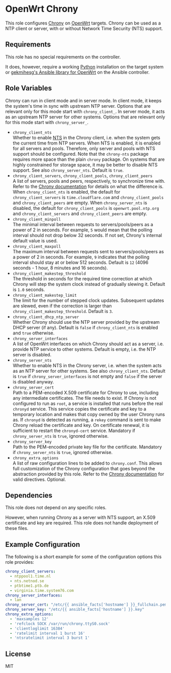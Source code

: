 OpenWrt Chrony
==============

This role configures [Chrony](https://chrony-project.org/) on [OpenWrt](https://www.openwrt.org/) targets.
Chrony can be used as a NTP client or server, with or without Network Time Security (NTS) support.

Requirements
------------

This role has no special requirements on the controller.

It does, however, require a working [Python](https://www.python.org/) installation on the target system or [gekmihesg's Ansible library for OpenWrt](https://github.com/gekmihesg/ansible-openwrt) on the Ansible controller.

Role Variables
--------------

Chrony can run in client mode and in server mode.
In client mode, it keeps the system's time in sync with upstream NTP server.
Options that are relevant only for this mode start with `chrony_client_`.
In server mode, it acts as an upstream NTP server for other systems.
Options that are relevant only for this mode start with `chrony_server_`.

* `chrony_client_nts`  
  Whether to enable [NTS](https://tools.ietf.org/html/rfc8915) in the Chrony client, i.e. when the system gets the current time from NTP servers.
  When NTS is enabled, it is enabled for all servers and pools.
  Therefore, only server and pools with NTS support should be configured.
  Note that the `chrony-nts` package requires more space than the plain `chrony` package.
  On systems that are highly constrained for storage space, it may be better to disable NTS support.
  See also `chrony_server_nts`.
  Default is `true`.
* `chrony_client_servers`, `chrony_client_pools`, `chrony_client_peers`  
  A list of servers, pools and peers, respectively, to synchronize time with.
  Refer to the [Chrony documentation](https://chrony-project.org/doc/4.2/chrony.conf.html) for details on what the difference is.
  When `chrony_client_nts` is enabled, the default for `chrony_client_servers` is `time.cloudflare.com` and `chrony_client_pools` and `chrony_client_peers` are empty.
  When `chrony_server_nts` is disabled, the default for `chrony_client_pools` is `openwrt.pool.ntp.org` and `chrony_client_servers` and `chrony_client_peers` are empty.
* `chrony_client_minpoll`  
  The minimal interval between requests to servers/pools/peers as a power of 2 in seconds.
  For example, `5` would mean that the polling interval should not drop below 32 seconds.
  If not set, Chrony's internal default value is used.
* `chrony_client_maxpoll`  
  The maximum interval between requests sent to servers/pools/peers as a power of 2 in seconds.
  For example, `9` indicates that the polling interval should stay at or below 512 seconds.
  Default is `12` (4096 seconds - 1 hour, 8 minutes and 16 seconds).
* `chrony_client_makestep_threshold`  
  The threshold in seconds for the required time correction at which Chrony will step the system clock instead of gradually slewing it.
  Default is `1.0` seconds.
* `chrony_client_makestep_limit`  
  The limit for the number of stepped clock updates.
  Subsequent updates are slewed, even if the correction is larger than `chrony_client_makestep_threshold`.
  Default is `3`.
* `chrony_client_dhcp_ntp_server`  
  Whether Chrony should use the NTP server provided by the upstream DHCP server (if any).
  Default is `false` if `chrony_client_nts` is enabled and `true` otherwise.
* `chrony_server_interfaces`  
  A list of OpenWrt interfaces on which Chrony should act as a server, i.e. provide NTP service to other systems.
  Default is empty, i.e. the NTP server is disabled.
* `chrony_server_nts`  
  Whether to enable NTS in the Chrony server, i.e. when the system acts as an NTP server for other systems.
  See also `chrony_client_nts`.
  Default is `true` if `chrony_server_interfaces` is not empty and `false` if the server is disabled anyway.
* `chrony_server_cert`  
  Path to a PEM-encoded X.509 certificate for Chrony to use, including any intermediate certificates.
  The file needs to exist.
  If Chrony is not configured to run as `root`, a service is installed that runs before the real `chronyd` service.
  This service copies the certificate and key to a temporary location and makes that copy owned by the user Chrony runs as.
  If `chronyd` is detected as running, a `rekey` command is sent to make Chrony reload the certificate and key.
  On certificate renewal, it is sufficient to restart the `chronyd-cert` service.
  Mandatory if `chrony_server_nts` is `true`, ignored otherwise.
* `chrony_server_key`  
  Path to the PEM-encoded private key file for the certificate.
  Mandatory if `chrony_server_nts` is `true`, ignored otherwise.
* `chrony_extra_options`  
  A list of raw configuration lines to be added to `chrony.conf`.
  This allows full customization of the Chrony configuration that goes beyond the abstraction provided by this role.
  Refer to the [Chrony documentation](https://chrony-project.org/doc/4.2/chrony.conf.html) for valid directives.
  Optional.

Dependencies
------------

This role does not depend on any specific roles.

However, when running Chrony as a server with NTS support, an X.509 certificate and key are required.
This role does not handle deployment of these files.

Example Configuration
---------------------

The following is a short example for some of the configuration options this role provides:

```yaml
chrony_client_servers:
  - ntppool1.time.nl
  - nts.netnod.se
  - ptbtime1.ptb.de
  - virginia.time.system76.com
chrony_server_interfaces:
  - lan
chrony_server_cert: "/etc/{{ ansible_facts['hostname'] }}_fullchain.pem"
chrony_server_key: "/etc/{{ ansible_facts['hostname'] }}.key"
chrony_extra_options:
  - 'maxsamples 12'
  - 'refclock SOCK /var/run/chrony.ttyS0.sock'
  - 'clientloglimit 16384'
  - 'ratelimit interval 1 burst 16'
  - 'ntsratelimit interval 3 burst 1'
```

License
-------

MIT
